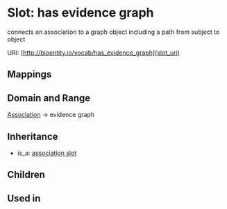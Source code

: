 # Slot: has evidence graph


connects an association to a graph object including a path from subject to object

URI: [http://bioentity.io/vocab/has_evidence_graph](slot_uri)
## Mappings

## Domain and Range

[Association](Association.md) -> evidence graph
## Inheritance

 *  is_a: [association slot](association_slot.md)
## Children

## Used in

